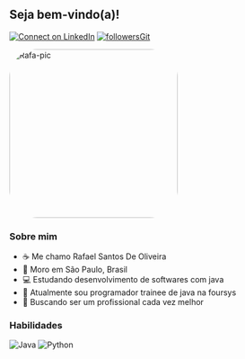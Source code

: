 ## Seja bem-vindo(a)!
[![Connect on LinkedIn](https://img.shields.io/badge/--linkedin?label=LinkedIn&logo=LinkedIn&style=social)](https://www.linkedin.com/in/rafaelsantosoliveira/) 
[![followersGit](https://img.shields.io/github/followers/rafaelsantos18?style=social)](https://github.com/rafaelsantos18)

<img align="center" height="300" alt="Rafa-pic" style="border-radius:50px;" src="https://im7.ezgif.com/tmp/ezgif-7-ea6e75fdc0.gif">

### Sobre mim
- ☕ Me chamo Rafael Santos De Oliveira
- 🌆 Moro em São Paulo, Brasil
- 💻 Estudando desenvolvimento de softwares com java
- 💼 Atualmente sou programador trainee de java na foursys
- 💎 Buscando ser um profissional cada vez melhor

### Habilidades
![Java](https://img.shields.io/badge/Java-ED8B00?style=for-the-badge&logo=java&logoColor=white) ![Python](https://img.shields.io/badge/Python-14354C?style=for-the-badge&logo=python&logoColor=white)


